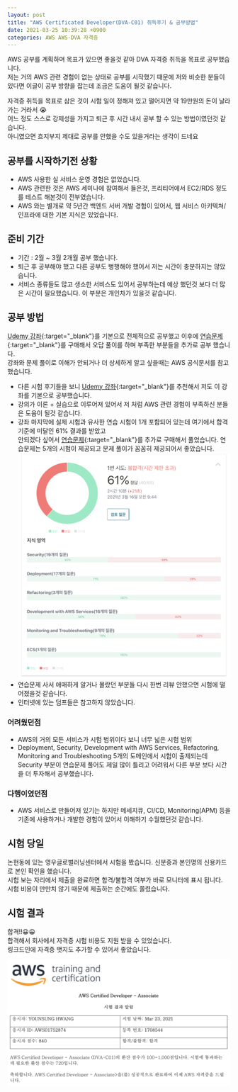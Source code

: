 ```yaml
---
layout: post
title: "AWS Certificated Developer(DVA-C01) 취득후기 & 공부방법"
date: 2021-03-25 10:39:28 +0900
categories: AWS AWS-DVA 자격증
---
```


AWS 공부를 계획하며 목표가 있으면 좋을것 같아 DVA 자격증 취득을 목표로 공부했습니다.  
저는 거의 AWS 관련 경험이 없는 상태로 공부를 시작했기 때문에 저와 비슷한 분들이 있다면 이글이 공부 방향을 잡는데 조금은 도움이 될것 같습니다.

자격증 취득을 목표로 삼은 것이 시험 일이 정해져 있고 떨어지면 약 19만원의 돈이 날라가는 거라서 😭  
어느 정도 스스로 강제성을 가지고 퇴근 후 시간 내서 공부 할 수 있는 방법이였던것 같습니다.  
아니였으면 흐지부지 제대로 공부를 안했을 수도 있을거라는 생각이 드네요

## 공부를 시작하기전 상황

- AWS 사용한 실 서비스 운영 경험은 없었습니다.
- AWS 관련한 것은 AWS 세미나에 참여해서 들은것, 프리티어에서 EC2/RDS 정도를 테스트 해본것이 전부였습니다.
- AWS 와는 별개로 약 5년간 백엔드 서버 개발 경험이 있어서, 웹 서비스 아키텍쳐/인프라에 대한 기본 지식은 있었습니다.

## 준비 기간

- 기간 : 2월 ~ 3월 2개월 공부 했습니다.
- 퇴근 후 공부해야 했고 다른 공부도 병행해야 했어서 저는 시간이 충분하지는 않았습니다.
- 서비스 종류들도 많고 생소한 서비스도 있어서 공부하는데 예상 했던것 보다 더 많은 시간이 필요했습니다. 이 부분은 개인차가 있을것 같습니다.

## 공부 방법

[Udemy 강좌](https://www.udemy.com/course/aws-certified-developer-associate-dva-c01/learn/lecture/11851498?start=0#overview){:target="_blank"}를 기본으로 전체적으로 공부했고 이후에 [연습문제](https://www.udemy.com/course/aws-certified-developer-associate-practice-tests-dva-c01/){:target="_blank"}를 구매해서 오답 풀이를 하며 부족한 부분들을 추가로 공부 했습니다.  
강좌와 문제 풀이로 이해가 안되거나 더 상세하게 알고 싶을때는 AWS 공식문서를 참고 했습니다.

- 다른 시험 후기들을 보니 [Udemy 강좌](https://www.udemy.com/course/aws-certified-developer-associate-dva-c01/learn/lecture/11851498?start=0#overview){:target="_blank"}를 추천해서 저도 이 강좌를 기본으로 공부했습니다.
- 강의가 이론 + 실습으로 이루어져 있어서 저 처럼 AWS 관련 경험이 부족하신 분들은 도움이 될것 같습니다.
- 강좌 마지막에 실제 시험과 유사한 연습 시험이 1개 포함되어 있는데 여기에서 합격 기준에 미달인 61% 결과를 받았고  
  안되겠다 싶어서 [연습문제](https://www.udemy.com/course/aws-certified-developer-associate-practice-tests-dva-c01/){:target="_blank"}를 추가로 구매해서 풀었습니다. 연습문제는 5개의 시험이 제공되고 문제 풀이가 꼼꼼히 제공되어서 좋았습니다.
  ![aws-dva-practice-result](/assets/capture/aws-dva-practice.png)
- 연습문제 사서 애매하게 알거나 몰랐던 부분들 다시 한번 리뷰 안했으면 시험에 떨어졌을것 같습니다.
- 인터넷에 있는 덤프들은 참고하지 않았습니다.

### 어려웠던점

- AWS의 거의 모든 서비스가 시험 범위이다 보니 너무 넓은 시험 범위
- Deployment, Security, Development with AWS Services, Refactoring, Monitoring and Troubleshooting 5개의 도메인에서 시험이 출제되는데
  Security 부분이 연습문제 풀어도 제일 많이 틀리고 어려워서 다른 부분 보다 시간을 더 투자해서 공부했습니다.
  
### 다행이였던점

- AWS 서비스로 만들어져 있기는 하지만 메세지큐, CI/CD, Monitoring(APM) 등을 기존에 사용하거나 개발한 경험이 있어서 이해하기 수월했던것 같습니다.
  
## 시험 당일

논현동에 있는 영우글로벌러닝센터에서 시험을 봤습니다. 신분증과 본인명의 신용카드로 본인 확인을 했습니다.  
시험 보는 자리에서 제출을 완료하면 합격/불합격 여부가 바로 모니터에 표시 됩니다.  
시험 비용이 만만치 않기 때문에 제출하는 순간에도 쫄렸습니다.

## 시험 결과

합격!!😀😀  
합격해서 회사에서 자격증 시험 비용도 지원 받을 수 있었습니다.  
링크드인에 자격증 뱃지도 추가할 수 있어서 좋았습니다.

![aws-dva-result](/assets/capture/aws-dva-result.png)
